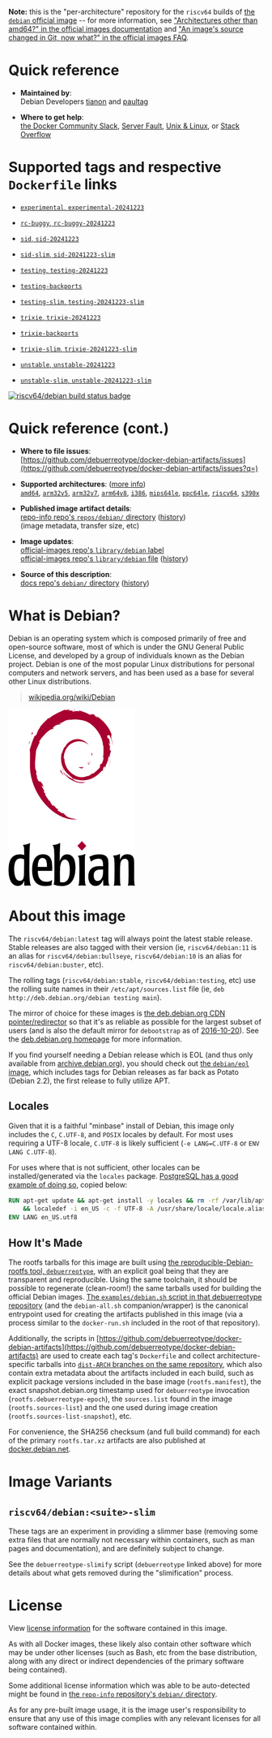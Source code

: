 <!--

********************************************************************************

WARNING:

    DO NOT EDIT "debian/README.md"

    IT IS AUTO-GENERATED

    (from the other files in "debian/" combined with a set of templates)

********************************************************************************

-->

**Note:** this is the "per-architecture" repository for the `riscv64` builds of [the `debian` official image](https://hub.docker.com/_/debian) -- for more information, see ["Architectures other than amd64?" in the official images documentation](https://github.com/docker-library/official-images#architectures-other-than-amd64) and ["An image's source changed in Git, now what?" in the official images FAQ](https://github.com/docker-library/faq#an-images-source-changed-in-git-now-what).

# Quick reference

-	**Maintained by**:  
	Debian Developers [tianon](https://qa.debian.org/developer.php?login=tianon) and [paultag](https://qa.debian.org/developer.php?login=paultag)

-	**Where to get help**:  
	[the Docker Community Slack](https://dockr.ly/comm-slack), [Server Fault](https://serverfault.com/help/on-topic), [Unix & Linux](https://unix.stackexchange.com/help/on-topic), or [Stack Overflow](https://stackoverflow.com/help/on-topic)

# Supported tags and respective `Dockerfile` links

-	[`experimental`, `experimental-20241223`](https://github.com/debuerreotype/docker-debian-artifacts/blob/718f8f706e273ec7d31c3aef8b747e139daf3399/experimental/Dockerfile)

-	[`rc-buggy`, `rc-buggy-20241223`](https://github.com/debuerreotype/docker-debian-artifacts/blob/718f8f706e273ec7d31c3aef8b747e139daf3399/rc-buggy/Dockerfile)

-	[`sid`, `sid-20241223`](https://github.com/debuerreotype/docker-debian-artifacts/blob/718f8f706e273ec7d31c3aef8b747e139daf3399/sid/oci/index.json)

-	[`sid-slim`, `sid-20241223-slim`](https://github.com/debuerreotype/docker-debian-artifacts/blob/718f8f706e273ec7d31c3aef8b747e139daf3399/sid/slim/oci/index.json)

-	[`testing`, `testing-20241223`](https://github.com/debuerreotype/docker-debian-artifacts/blob/718f8f706e273ec7d31c3aef8b747e139daf3399/testing/oci/index.json)

-	[`testing-backports`](https://github.com/debuerreotype/docker-debian-artifacts/blob/718f8f706e273ec7d31c3aef8b747e139daf3399/testing/backports/Dockerfile)

-	[`testing-slim`, `testing-20241223-slim`](https://github.com/debuerreotype/docker-debian-artifacts/blob/718f8f706e273ec7d31c3aef8b747e139daf3399/testing/slim/oci/index.json)

-	[`trixie`, `trixie-20241223`](https://github.com/debuerreotype/docker-debian-artifacts/blob/718f8f706e273ec7d31c3aef8b747e139daf3399/trixie/oci/index.json)

-	[`trixie-backports`](https://github.com/debuerreotype/docker-debian-artifacts/blob/718f8f706e273ec7d31c3aef8b747e139daf3399/trixie/backports/Dockerfile)

-	[`trixie-slim`, `trixie-20241223-slim`](https://github.com/debuerreotype/docker-debian-artifacts/blob/718f8f706e273ec7d31c3aef8b747e139daf3399/trixie/slim/oci/index.json)

-	[`unstable`, `unstable-20241223`](https://github.com/debuerreotype/docker-debian-artifacts/blob/718f8f706e273ec7d31c3aef8b747e139daf3399/unstable/oci/index.json)

-	[`unstable-slim`, `unstable-20241223-slim`](https://github.com/debuerreotype/docker-debian-artifacts/blob/718f8f706e273ec7d31c3aef8b747e139daf3399/unstable/slim/oci/index.json)

[![riscv64/debian build status badge](https://img.shields.io/jenkins/s/https/doi-janky.infosiftr.net/job/multiarch/job/riscv64/job/debian.svg?label=riscv64/debian%20%20build%20job)](https://doi-janky.infosiftr.net/job/multiarch/job/riscv64/job/debian/)

# Quick reference (cont.)

-	**Where to file issues**:  
	[https://github.com/debuerreotype/docker-debian-artifacts/issues](https://github.com/debuerreotype/docker-debian-artifacts/issues?q=)

-	**Supported architectures**: ([more info](https://github.com/docker-library/official-images#architectures-other-than-amd64))  
	[`amd64`](https://hub.docker.com/r/amd64/debian/), [`arm32v5`](https://hub.docker.com/r/arm32v5/debian/), [`arm32v7`](https://hub.docker.com/r/arm32v7/debian/), [`arm64v8`](https://hub.docker.com/r/arm64v8/debian/), [`i386`](https://hub.docker.com/r/i386/debian/), [`mips64le`](https://hub.docker.com/r/mips64le/debian/), [`ppc64le`](https://hub.docker.com/r/ppc64le/debian/), [`riscv64`](https://hub.docker.com/r/riscv64/debian/), [`s390x`](https://hub.docker.com/r/s390x/debian/)

-	**Published image artifact details**:  
	[repo-info repo's `repos/debian/` directory](https://github.com/docker-library/repo-info/blob/master/repos/debian) ([history](https://github.com/docker-library/repo-info/commits/master/repos/debian))  
	(image metadata, transfer size, etc)

-	**Image updates**:  
	[official-images repo's `library/debian` label](https://github.com/docker-library/official-images/issues?q=label%3Alibrary%2Fdebian)  
	[official-images repo's `library/debian` file](https://github.com/docker-library/official-images/blob/master/library/debian) ([history](https://github.com/docker-library/official-images/commits/master/library/debian))

-	**Source of this description**:  
	[docs repo's `debian/` directory](https://github.com/docker-library/docs/tree/master/debian) ([history](https://github.com/docker-library/docs/commits/master/debian))

# What is Debian?

Debian is an operating system which is composed primarily of free and open-source software, most of which is under the GNU General Public License, and developed by a group of individuals known as the Debian project. Debian is one of the most popular Linux distributions for personal computers and network servers, and has been used as a base for several other Linux distributions.

> [wikipedia.org/wiki/Debian](https://en.wikipedia.org/wiki/Debian)

![logo](https://raw.githubusercontent.com/docker-library/docs/b449be7df57e9ed9086bb5821bfb5d6cdc5d67a4/debian/logo.png)

# About this image

The `riscv64/debian:latest` tag will always point the latest stable release. Stable releases are also tagged with their version (ie, `riscv64/debian:11` is an alias for `riscv64/debian:bullseye`, `riscv64/debian:10` is an alias for `riscv64/debian:buster`, etc).

The rolling tags (`riscv64/debian:stable`, `riscv64/debian:testing`, etc) use the rolling suite names in their `/etc/apt/sources.list` file (ie, `deb http://deb.debian.org/debian testing main`).

The mirror of choice for these images is [the deb.debian.org CDN pointer/redirector](https://deb.debian.org) so that it's as reliable as possible for the largest subset of users (and is also the default mirror for `debootstrap` as of [2016-10-20](https://anonscm.debian.org/cgit/d-i/debootstrap.git/commit/?id=9e8bc60ad1ccf3a25ce7890526b70059f3e770de)). See the [deb.debian.org homepage](https://deb.debian.org) for more information.

If you find yourself needing a Debian release which is EOL (and thus only available from [archive.debian.org](http://archive.debian.org)), you should check out [the `debian/eol` image](https://hub.docker.com/r/debian/eol/), which includes tags for Debian releases as far back as Potato (Debian 2.2), the first release to fully utilize APT.

## Locales

Given that it is a faithful "minbase" install of Debian, this image only includes the `C`, `C.UTF-8`, and `POSIX` locales by default. For most uses requiring a UTF-8 locale, `C.UTF-8` is likely sufficient (`-e LANG=C.UTF-8` or `ENV LANG C.UTF-8`).

For uses where that is not sufficient, other locales can be installed/generated via the `locales` package. [PostgreSQL has a good example of doing so](https://github.com/docker-library/postgres/blob/69bc540ecfffecce72d49fa7e4a46680350037f9/9.6/Dockerfile#L21-L24), copied below:

```dockerfile
RUN apt-get update && apt-get install -y locales && rm -rf /var/lib/apt/lists/* \
	&& localedef -i en_US -c -f UTF-8 -A /usr/share/locale/locale.alias en_US.UTF-8
ENV LANG en_US.utf8
```

## How It's Made

The rootfs tarballs for this image are built using [the reproducible-Debian-rootfs tool, `debuerreotype`](https://github.com/debuerreotype/debuerreotype), with an explicit goal being that they are transparent and reproducible. Using the same toolchain, it should be possible to regenerate (clean-room!) the same tarballs used for building the official Debian images. [The `examples/debian.sh` script in that debuerreotype repository](https://github.com/debuerreotype/debuerreotype/blob/master/examples/debian.sh) (and the `debian-all.sh` companion/wrapper) is the canonical entrypoint used for creating the artifacts published in this image (via a process similar to the `docker-run.sh` included in the root of that repository).

Additionally, the scripts in [https://github.com/debuerreotype/docker-debian-artifacts](https://github.com/debuerreotype/docker-debian-artifacts) are used to create each tag's `Dockerfile` and collect architecture-specific tarballs into [`dist-ARCH` branches on the same repository](https://github.com/debuerreotype/docker-debian-artifacts/branches), which also contain extra metadata about the artifacts included in each build, such as explicit package versions included in the base image (`rootfs.manifest`), the exact snapshot.debian.org timestamp used for `debuerreotype` invocation (`rootfs.debuerreotype-epoch`), the `sources.list` found in the image (`rootfs.sources-list`) and the one used during image creation (`rootfs.sources-list-snapshot`), etc.

For convenience, the SHA256 checksum (and full build command) for each of the primary `rootfs.tar.xz` artifacts are also published at [docker.debian.net](https://docker.debian.net/).

# Image Variants

## `riscv64/debian:<suite>-slim`

These tags are an experiment in providing a slimmer base (removing some extra files that are normally not necessary within containers, such as man pages and documentation), and are definitely subject to change.

See the `debuerreotype-slimify` script (`debuerreotype` linked above) for more details about what gets removed during the "slimification" process.

# License

View [license information](https://www.debian.org/social_contract#guidelines) for the software contained in this image.

As with all Docker images, these likely also contain other software which may be under other licenses (such as Bash, etc from the base distribution, along with any direct or indirect dependencies of the primary software being contained).

Some additional license information which was able to be auto-detected might be found in [the `repo-info` repository's `debian/` directory](https://github.com/docker-library/repo-info/tree/master/repos/debian).

As for any pre-built image usage, it is the image user's responsibility to ensure that any use of this image complies with any relevant licenses for all software contained within.
